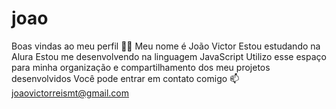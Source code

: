 # joao
Boas vindas ao meu perfil 💙💙
Meu nome é João Victor
Estou estudando na Alura
Estou me desenvolvendo na linguagem JavaScript
Utilizo esse espaço para minha organização e compartilhamento dos meu projetos desenvolvidos
Você pode entrar em contato comigo 📫
joaovictorreismt@gmail.com
